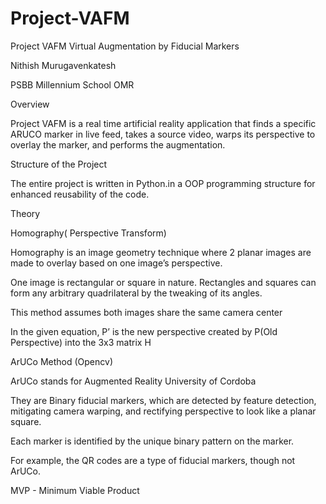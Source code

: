 # Project-VAFM

Project VAFM
Virtual Augmentation by Fiducial Markers

Nithish Murugavenkatesh



PSBB Millennium School OMR

Overview

Project VAFM is a real time artificial reality application that finds a specific ARUCO marker in live feed, takes a source video, warps its perspective to overlay the marker, and performs the augmentation.

Structure of the Project

The entire project is written in Python.in a OOP programming structure for enhanced reusability of the code.

Theory

Homography( Perspective Transform)

Homography is an image geometry technique where 2 planar images are made to overlay based on one image’s  perspective. 

One image is rectangular or square in nature. Rectangles and squares can form any arbitrary quadrilateral by the tweaking of its angles.

This method assumes both images share the same camera center

In the given equation, P’ is the new perspective created by P(Old Perspective) into the 3x3 matrix H


ArUCo Method (Opencv)

ArUCo stands for Augmented Reality University of Cordoba

They are Binary fiducial markers, which are detected by feature detection, mitigating camera warping, and rectifying  perspective to look like a planar square.

Each marker is identified by the unique binary pattern on the marker.


For example, the QR codes are a type of fiducial markers, though not ArUCo.


MVP - Minimum Viable Product

